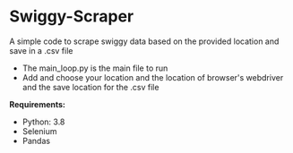 # Swiggy-Scraper
A simple code to scrape swiggy data based on the provided location and save in a .csv file
- The main_loop.py is the main file to run
- Add and choose your location and the location of browser's webdriver and the save location for the .csv file

**Requirements:**
- Python: 3.8
- Selenium
- Pandas
